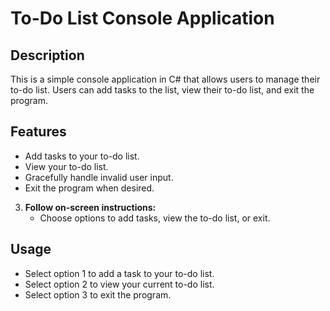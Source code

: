 # To-Do List Console Application

## Description
This is a simple console application in C# that allows users to manage their to-do list. Users can add tasks to the list, view their to-do list, and exit the program.

## Features
- Add tasks to your to-do list.
- View your to-do list.
- Gracefully handle invalid user input.
- Exit the program when desired.

3. **Follow on-screen instructions:**
    - Choose options to add tasks, view the to-do list, or exit.

## Usage
- Select option 1 to add a task to your to-do list.
- Select option 2 to view your current to-do list.
- Select option 3 to exit the program.



